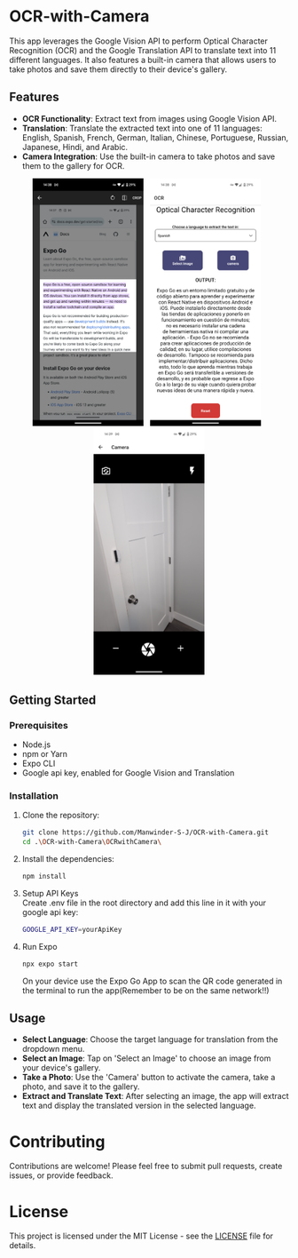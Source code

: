 # OCR-with-Camera

This app leverages the Google Vision API to perform Optical Character Recognition (OCR) and the Google Translation API to translate text into 11 different languages. It also features a built-in camera that allows users to take photos and save them directly to their device's gallery.

## Features

- **OCR Functionality**: Extract text from images using Google Vision API.
- **Translation**: Translate the extracted text into one of 11 languages: English, Spanish, French, German, Italian, Chinese, Portuguese, Russian, Japanese, Hindi, and Arabic.
- **Camera Integration**: Use the built-in camera to take photos and save them to the gallery for OCR.

<p align="center">
    <img src="https://github.com/Manwinder-S-J/OCR-with-Camera/blob/main/images/CropImageText.png" alt="CropImageText" width="200" />&nbsp;&nbsp;
    <img src="https://github.com/Manwinder-S-J/OCR-with-Camera/blob/main/images/OcrOutput.png" alt="OcrOutput" width="200" />&nbsp;&nbsp;
    <img src="https://github.com/Manwinder-S-J/OCR-with-Camera/blob/main/images/Camera.png" alt="Camera" width="200" />
</p>


## Getting Started

### Prerequisites
- Node.js
- npm or Yarn
- Expo CLI
- Google api key, enabled for Google Vision and Translation

### Installation
1. Clone the repository:
    ```bash
    git clone https://github.com/Manwinder-S-J/OCR-with-Camera.git
    cd .\OCR-with-Camera\OCRwithCamera\
    ```

2. Install the dependencies:
    ```bash
    npm install
    ```
3. Setup API Keys</br>
    Create .env file in the root directory and add this line in it with your google api key:
    ```bash
    GOOGLE_API_KEY=yourApiKey
    ```
4. Run Expo
    ```bash
    npx expo start
    ```
    On your device use the Expo Go App to scan the QR code generated in the terminal to run the app(Remember to be on the same network!!)

## Usage

- **Select Language**: Choose the target language for translation from the dropdown menu.
- **Select an Image**: Tap on 'Select an Image' to choose an image from your device's gallery.
- **Take a Photo**: Use the 'Camera' button to activate the camera, take a photo, and save it to the gallery.
- **Extract and Translate Text**: After selecting an image, the app will extract text and display the translated version in the selected language.

# Contributing

Contributions are welcome! Please feel free to submit pull requests, create issues, or provide feedback.

# License

This project is licensed under the MIT License - see the [LICENSE](LICENSE) file for details.



